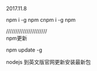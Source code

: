 
2017.11.8

npm i -g npm 
cnpm i -g npm 
        
        
//////////////////////        
npm更新

npm update -g

nodejs 到英文版官网更新安装最新包